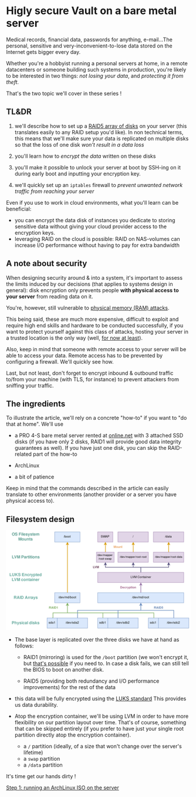 Higly secure Vault on a bare metal server
=========================================

Medical records, financial data, passwords for anything, e-mail...The personal,
sensitive and very-inconvenient-to-lose data stored on the Internet gets bigger
every day.

Whether you're a hobbyist running a personal servers at home, in a remote
datacenters or someone building such systems in production, you're likely to be
interested in two things: *not losing your data*, and *protecting it from
theft*.

That's the two topic we'll cover in these series !

TL&DR
-----
 1. we'll describe how to set up a [RAID5 array of
    disks](https://en.wikipedia.org/wiki/RAID) on your server (this translates
    easily to any RAID setup you'd like). In non technical terms, this means
    that we'll make sure your data is replicated on multiple disks so that the
    loss of one disk *won't result in a data loss*

 2. you'll learn how to *encrypt the data* written on these disks

 3. you'll make it possible to unlock your server at boot by SSH-ing on it
   during early boot and inputting your encryption key.

 4. we'll quickly set up an `iptables` firewall to *prevent unwanted network
    traffic from reaching your server*

Even if you use to work in cloud environments, what you'll learn can be
beneficial:
 * you can encrypt the data disk of instances you dedicate to storing sensitive
   data without giving your cloud provider access to the encryption keys.
 * leveraging RAID on the cloud is possible: RAID on NAS-volumes can increase
   I/O performance without having to pay for extra bandwidth

A note about security
---------------------

When designing security around & into a system, it's important to assess the
limits induced by our decisions (that applies to systems design in general):
disk encryption only prevents people **with physical access to your server**
from reading data on it.

You're, however, still vulnerable to [physical memory (RAM)
attacks](https://privatecore.com/resources-overview/physical-memory-attacks/index.html).

This being said, these are much more expensive, difficult to exploit and require
high end skills and hardware to be conducted successfully, if you want to
protect yourself against this class of attacks, hosting your server in a trusted
location is the only way (well, [for now at
least](https://en.wikipedia.org/wiki/TRESOR)).

Also, keep in mind that someone with remote access to your server will be able
to access your data. Remote access has to be prevented by configuring a
firewall. We'll quickly see how.

Last, but not least, don't forget to encrypt inbound & outbound traffic to/from
your machine (with TLS, for instance) to prevent attackers from sniffing your
traffic.

The ingredients
---------------

To illustrate the article, we'll rely on a concrete "how-to" if you want to "do
that at home". We'll use

* a PRO 4-S bare metal server rented at [online.net](https://www.online.net/en)
  with 3 attached SSD disks (if you have only 2 disks, RAID1 will provide good
  data integrity guarantees as well). If you have just one disk, you can skip
  the RAID-related part of the how-to

* ArchLinux

* a bit of patience

Keep in mind that the commands described in the article can easily translate to
other environments (another provider or a server you have physical access to).

Filesystem design
-----------------

![From bare disks to a redundant and encrypted filesystem](./images/partition_layout.png)

* The base layer is replicated over the three disks we have at hand as follows:

  - RAID1 (mirroring) is used for the `/boot` partition (we won't encrypt it,
    but [that's
    possible](https://wiki.archlinux.org/index.php/Dm-crypt/Encrypting_an_entire_system#Encrypted_boot_partition_.28GRUB.29)
    if you need to. In case a disk fails, we can still tell the BIOS to boot on
    another disk.

  - RAID5 (providing both redundancy and I/O performance improvements) for the
    rest of the data

* this data will be fully encrypted using the [LUKS
  standard](https://fr.wikipedia.org/wiki/LUKS) This provides us data
  durability.

* Atop the encryption container, we'll be using LVM in order to have more
  flexibility on our partition layout over time. That's of course, something
  that can be skipped entirely (if you prefer to have just your single
  root partition directly atop the encryption container).

  - a `/` partition (ideally, of a size that won't change over the server's
    lifetime)
  - a `swap` partition
  - a `/data` partition

It's time get our hands dirty !

[Step 1: running an ArchLinux ISO on the server](./01_environment_setup.md)

